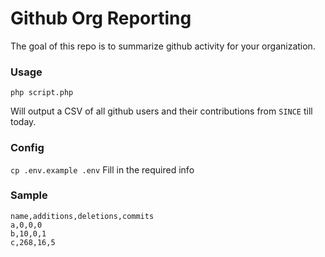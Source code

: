 # Github Org Reporting

The goal of this repo is to summarize github activity for your organization.

### Usage

`php script.php`

Will output a CSV of all github users and their contributions from `SINCE` till today.

### Config
`cp .env.example .env`
Fill in the required info

### Sample
```csv
name,additions,deletions,commits
a,0,0,0
b,10,0,1
c,268,16,5
```